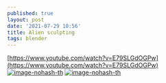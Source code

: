 ```yaml
---
published: true
layout: post
date: '2021-07-29 10:56'
title: Alien sculpting
tags: blender
---
```

[https://www.youtube.com/watch?v=E79SLGdOGPw](https://www.youtube.com/watch?v=E79SLGdOGPw)  
[![image-nohash-th](https://images.weserv.nl/?url=https://i.imgur.com/IHdIAFfb.png)](https://images.weserv.nl/?url=https://i.imgur.com/IHdIAFf.png) [![image-nohash-th](https://images.weserv.nl/?url=https://i.imgur.com/xDVSnODb.jpg)](https://images.weserv.nl/?url=https://i.imgur.com/xDVSnOD.jpg)


